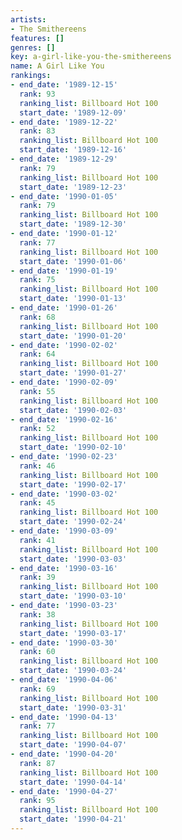 ```yaml
---
artists:
- The Smithereens
features: []
genres: []
key: a-girl-like-you-the-smithereens
name: A Girl Like You
rankings:
- end_date: '1989-12-15'
  rank: 93
  ranking_list: Billboard Hot 100
  start_date: '1989-12-09'
- end_date: '1989-12-22'
  rank: 83
  ranking_list: Billboard Hot 100
  start_date: '1989-12-16'
- end_date: '1989-12-29'
  rank: 79
  ranking_list: Billboard Hot 100
  start_date: '1989-12-23'
- end_date: '1990-01-05'
  rank: 79
  ranking_list: Billboard Hot 100
  start_date: '1989-12-30'
- end_date: '1990-01-12'
  rank: 77
  ranking_list: Billboard Hot 100
  start_date: '1990-01-06'
- end_date: '1990-01-19'
  rank: 75
  ranking_list: Billboard Hot 100
  start_date: '1990-01-13'
- end_date: '1990-01-26'
  rank: 68
  ranking_list: Billboard Hot 100
  start_date: '1990-01-20'
- end_date: '1990-02-02'
  rank: 64
  ranking_list: Billboard Hot 100
  start_date: '1990-01-27'
- end_date: '1990-02-09'
  rank: 55
  ranking_list: Billboard Hot 100
  start_date: '1990-02-03'
- end_date: '1990-02-16'
  rank: 52
  ranking_list: Billboard Hot 100
  start_date: '1990-02-10'
- end_date: '1990-02-23'
  rank: 46
  ranking_list: Billboard Hot 100
  start_date: '1990-02-17'
- end_date: '1990-03-02'
  rank: 45
  ranking_list: Billboard Hot 100
  start_date: '1990-02-24'
- end_date: '1990-03-09'
  rank: 41
  ranking_list: Billboard Hot 100
  start_date: '1990-03-03'
- end_date: '1990-03-16'
  rank: 39
  ranking_list: Billboard Hot 100
  start_date: '1990-03-10'
- end_date: '1990-03-23'
  rank: 38
  ranking_list: Billboard Hot 100
  start_date: '1990-03-17'
- end_date: '1990-03-30'
  rank: 60
  ranking_list: Billboard Hot 100
  start_date: '1990-03-24'
- end_date: '1990-04-06'
  rank: 69
  ranking_list: Billboard Hot 100
  start_date: '1990-03-31'
- end_date: '1990-04-13'
  rank: 77
  ranking_list: Billboard Hot 100
  start_date: '1990-04-07'
- end_date: '1990-04-20'
  rank: 87
  ranking_list: Billboard Hot 100
  start_date: '1990-04-14'
- end_date: '1990-04-27'
  rank: 95
  ranking_list: Billboard Hot 100
  start_date: '1990-04-21'
---
```



